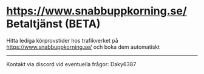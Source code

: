 # https://www.snabbuppkorning.se/   Betaltjänst (BETA)  
Hitta lediga körprovstider hos trafikverket på https://www.snabbuppkorning.se/ och boka dem automatiskt  

---

Kontakt via discord vid eventuella frågor: Daky6387  
